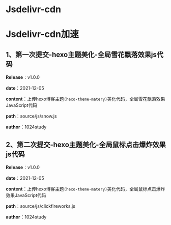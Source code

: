 # Jsdelivr-cdn

# Jsdelivr-cdn加速

## 1、第一次提交-hexo主题美化-全局雪花飘落效果js代码

**Release**：v1.0.0

**date**：2021-12-05

**content**：上传hexo博客主题`(hexo-theme-matery)`美化代码，全局雪花飘落效果JavaScript代码

**path**：source/js/snow.js

**author**：1024study

## 2、第二次提交-hexo主题美化-全局鼠标点击爆炸效果js代码

**Release**：v1.0.0

**date**：2021-12-05

**content**：上传hexo博客主题`(hexo-theme-matery)`美化代码，全局鼠标点击爆炸效果JavaScript代码

**path**：source/js/clickfireworks.js

**author**：1024study
